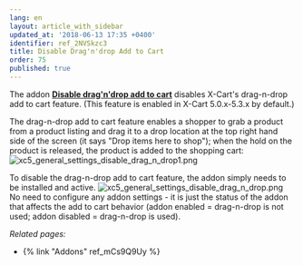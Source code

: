 ```yaml
---
lang: en
layout: article_with_sidebar
updated_at: '2018-06-13 17:35 +0400'
identifier: ref_2NVSkzc3
title: Disable Drag'n'drop Add to Cart
order: 75
published: true
---
```

The addon **[Disable drag'n'drop add to cart](https://market.x-cart.com/addons/disable-drag-n-drop.html "Disable drag'n'drop add to cart")** disables X-Cart's drag-n-drop add to cart feature. (This feature is enabled in X-Cart 5.0.x-5.3.x by default.)

The drag-n-drop add to cart feature enables a shopper to grab a product from a product listing and drag it to a drop location at the top right hand side of the screen (it says "Drop items here to shop"); when the hold on the product is released, the product is added to the shopping cart:
![xc5_general_settings_disable_drag_n_drop1.png]({{site.baseurl}}/attachments/ref_2NVSkzc3/xc5_general_settings_disable_drag_n_drop1.png)

To disable the drag-n-drop add to cart feature, the addon simply needs to be installed and active.
![xc5_general_settings_disable_drag_n_drop.png]({{site.baseurl}}/attachments/ref_2NVSkzc3/xc5_general_settings_disable_drag_n_drop.png)
No need to configure any addon settings - it is just the status of the addon that affects the add to cart behavior (addon enabled = drag-n-drop is not used; addon disabled = drag-n-drop is used).

_Related pages:_

   * {% link "Addons" ref_mCs9Q9Uy %}
